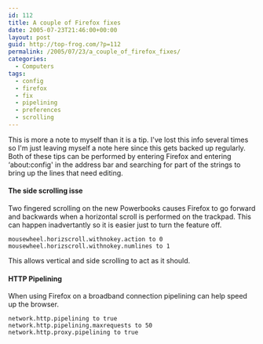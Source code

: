 ```yaml
---
id: 112
title: A couple of Firefox fixes
date: 2005-07-23T21:46:00+00:00
layout: post
guid: http://top-frog.com/?p=112
permalink: /2005/07/23/a_couple_of_firefox_fixes/
categories:
  - Computers
tags:
  - config
  - firefox
  - fix
  - pipelining
  - preferences
  - scrolling
---
```

This is more a note to myself than it is a tip. I've lost this info several times so I'm just leaving myself a note here since this gets backed up regularly. Both of these tips can be performed by entering Firefox and entering &#8216;about:config' in the address bar and searching for part of the strings to bring up the lines that need editing.



#### The side scrolling isse

Two fingered scrolling on the new Powerbooks causes Firefox to go forward and backwards when a horizontal scroll is performed on the trackpad. This can happen inadvertantly so it is easier just to turn the feature off.

```
mousewheel.horizscroll.withnokey.action to 0
mousewheel.horizscroll.withnokey.numlines to 1
```

This allows vertical and side scrolling to act as it should.

#### HTTP Pipelining

When using Firefox on a broadband connection pipelining can help speed up the browser.

```
network.http.pipelining to true
network.http.pipelining.maxrequests to 50
network.http.proxy.pipelining to true
```
